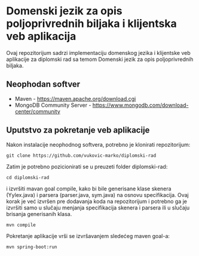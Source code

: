 # Domenski jezik za opis poljoprivrednih biljaka i klijentska veb aplikacija
Ovaj repozitorijum sadrzi implementaciju domenskog jezika i klijentske veb aplikacije za diplomski rad sa temom Domenski jezik za opis poljoprivrednih biljaka.

## Neophodan softver
* Maven - https://maven.apache.org/download.cgi
* MongoDB Community Server - https://www.mongodb.com/download-center/community

## Uputstvo za pokretanje veb aplikacije
Nakon instalacije neophodnog softvera, potrebno je klonirati repozitorijum:
```
git clone https://github.com/vukovic-marko/diplomski-rad
```
Zatim je potrebno pozicionirati se u preuzeti folder diplomski-rad:
```
cd diplomski-rad
```
i izvršiti mavan goal compile, kako bi bile generisane klase skenera (Yylex.java) i parsera (parser.java, sym.java) na osnovu specifikacija. Ovaj korak je već izvršen pre dodavanja koda na repozitorijum i potrebno ga je izvršiti samo u slučaju menjanja specifikacija skenera i parsera ili u slučaju brisanja generisanih klasa.
```
mvn compile
```
Pokretanje aplikacije vrši se izvršavanjem sledećeg maven goal-a:
```
mvn spring-boot:run
```
